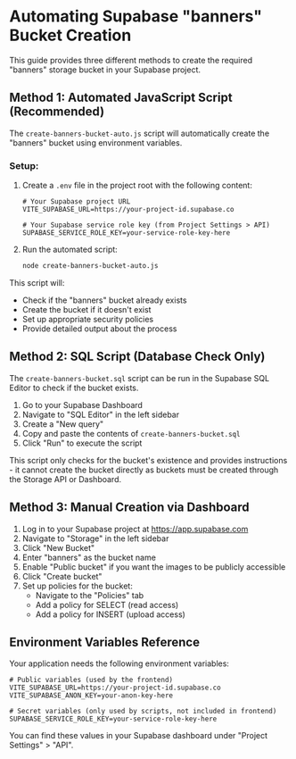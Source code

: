 # Automating Supabase "banners" Bucket Creation

This guide provides three different methods to create the required "banners" storage bucket in your Supabase project.

## Method 1: Automated JavaScript Script (Recommended)

The `create-banners-bucket-auto.js` script will automatically create the "banners" bucket using environment variables.

### Setup:

1. Create a `.env` file in the project root with the following content:
   ```
   # Your Supabase project URL
   VITE_SUPABASE_URL=https://your-project-id.supabase.co
   
   # Your Supabase service role key (from Project Settings > API)
   SUPABASE_SERVICE_ROLE_KEY=your-service-role-key-here
   ```

2. Run the automated script:
   ```bash
   node create-banners-bucket-auto.js
   ```

This script will:
- Check if the "banners" bucket already exists
- Create the bucket if it doesn't exist
- Set up appropriate security policies
- Provide detailed output about the process

## Method 2: SQL Script (Database Check Only)

The `create-banners-bucket.sql` script can be run in the Supabase SQL Editor to check if the bucket exists.

1. Go to your Supabase Dashboard
2. Navigate to "SQL Editor" in the left sidebar
3. Create a "New query"
4. Copy and paste the contents of `create-banners-bucket.sql`
5. Click "Run" to execute the script

This script only checks for the bucket's existence and provides instructions - it cannot create the bucket directly as buckets must be created through the Storage API or Dashboard.

## Method 3: Manual Creation via Dashboard

1. Log in to your Supabase project at https://app.supabase.com
2. Navigate to "Storage" in the left sidebar
3. Click "New Bucket"
4. Enter "banners" as the bucket name
5. Enable "Public bucket" if you want the images to be publicly accessible
6. Click "Create bucket"
7. Set up policies for the bucket:
   - Navigate to the "Policies" tab 
   - Add a policy for SELECT (read access)
   - Add a policy for INSERT (upload access)

## Environment Variables Reference

Your application needs the following environment variables:

```
# Public variables (used by the frontend)
VITE_SUPABASE_URL=https://your-project-id.supabase.co
VITE_SUPABASE_ANON_KEY=your-anon-key-here

# Secret variables (only used by scripts, not included in frontend)
SUPABASE_SERVICE_ROLE_KEY=your-service-role-key-here
```

You can find these values in your Supabase dashboard under "Project Settings" > "API". 